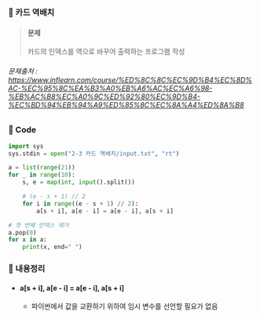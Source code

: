 ### 🥉 카드 역배치

> #### 문제
>
> 카드의 인덱스를 역으로 바꾸어 출력하는 프로그램 작성

###### 문제출처 : https://www.inflearn.com/course/%ED%8C%8C%EC%9D%B4%EC%8D%AC-%EC%95%8C%EA%B3%A0%EB%A6%AC%EC%A6%98-%EB%AC%B8%EC%A0%9C%ED%92%80%EC%9D%B4-%EC%BD%94%EB%94%A9%ED%85%8C%EC%8A%A4%ED%8A%B8

### 🔌 Code

```python
import sys
sys.stdin = open("2-3 카드 역배치/input.txt", "rt")

a = list(range(21))
for _ in range(10):
    s, e = map(int, input().split())

    # (e - s + 1) // 2
    for i in range((e - s + 1) // 2):
        a[s + i], a[e - i] = a[e - i], a[s + i]

# 첫 번째 인덱스 제거
a.pop(0)
for x in a:
    print(x, end=" ")
```

### 📃 내용정리

- #### a[s + i], a[e - i] = a[e - i], a[s + i]

  - 파이썬에서 값을 교환하기 위하여 임시 변수를 선언할 필요가 없음

